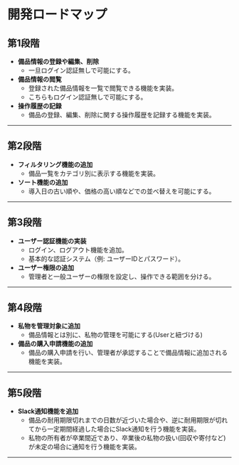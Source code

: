 # 開発ロードマップ

## 第1段階
- **備品情報の登録や編集、削除**
  - 一旦ログイン認証無しで可能にする。
- **備品情報の閲覧**
  - 登録された備品情報を一覧で閲覧できる機能を実装。
  - こちらもログイン認証無しで可能にする。
- **操作履歴の記録**
  - 備品の登録、編集、削除に関する操作履歴を記録する機能を実装。
---

## 第2段階
- **フィルタリング機能の追加**
  - 備品一覧をカテゴリ別に表示する機能を実装。
- **ソート機能の追加**
  - 導入日の古い順や、価格の高い順などでの並べ替えを可能にする。

---

## 第3段階
- **ユーザー認証機能の実装**
  - ログイン、ログアウト機能を追加。
  - 基本的な認証システム（例: ユーザーIDとパスワード）。
- **ユーザー権限の追加**
  - 管理者と一般ユーザーの権限を設定し、操作できる範囲を分ける。
---

## 第4段階
- **私物を管理対象に追加**
  - 備品情報とは別に、私物の管理を可能にする(Userと紐づける)
- **備品の購入申請機能の追加**
  - 備品の購入申請を行い、管理者が承認することで備品情報に追加される機能を実装。
---

## 第5段階
- **Slack通知機能を追加**
  - 備品の耐用期限切れまでの日数が近づいた場合や、逆に耐用期限が切れてから一定期間経過した場合にSlack通知を行う機能を実装。
  - 私物の所有者が卒業間近であり、卒業後の私物の扱い(回収や寄付など)が未定の場合に通知を行う機能を実装。
---

